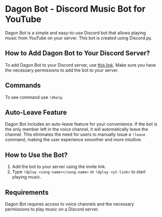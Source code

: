 # Dagon Bot - Discord Music Bot for YouTube

Dagon Bot is a simple and easy-to-use Discord bot that allows playing music from YouTube on your server. This bot is created using Discord.py.

## How to Add Dagon Bot to Your Discord Server?

To add Dagon Bot to your Discord server, use [this link](https://discord.com/api/oauth2/authorize?client_id=1182739471033172081&permissions=3148800&scope=bot). Make sure you have the necessary permissions to add the bot to your server.

## Commands

To see command use `!dhelp`

## Auto-Leave Feature

Dagon Bot includes an auto-leave feature for your convenience. If the bot is the only member left in the voice channel, it will automatically leave the channel. This eliminates the need for users to manually issue a `!leave` command, making the user experience smoother and more intuitive.

## How to Use the Bot?

1. Add the bot to your server using the invite link.
2. Type `!dplay <song-name></song-name>` or `!dplay <yt-link>` to start playing music.

## Requirements

Dagon Bot requires access to voice channels and the necessary permissions to play music on a Discord server.
